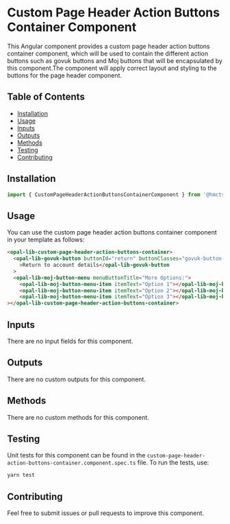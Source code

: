 # Custom Page Header Action Buttons Container Component

This Angular component provides a custom page header action buttons container component, which will be used to contain the different action buttons such as govuk buttons and Moj buttons that will be encapsulated by this component.The component will apply correct layout and styling to the buttons for the page header component.

## Table of Contents

- [Installation](#installation)
- [Usage](#usage)
- [Inputs](#inputs)
- [Outputs](#outputs)
- [Methods](#methods)
- [Testing](#testing)
- [Contributing](#contributing)

## Installation

```typescript
import { CustomPageHeaderActionButtonsContainerComponent } from '@hmcts/opal-frontend-common/components/custom/custom-page-header/custom-page-header-action-buttons-container';
```

## Usage

You can use the custom page header action buttons container component in your template as follows:

```html
<opal-lib-custom-page-header-action-buttons-container>
  <opal-lib-govuk-button buttonId="return" buttonClasses="govuk-button--secondary"
    >Return to account details</opal-lib-govuk-button
  >
  <opal-lib-moj-button-menu menuButtonTitle="More Options:">
    <opal-lib-moj-button-menu-item itemText="Option 1"></opal-lib-moj-button-menu-item>
    <opal-lib-moj-button-menu-item itemText="Option 2"></opal-lib-moj-button-menu-item>
    <opal-lib-moj-button-menu-item itemText="Option 3"></opal-lib-moj-button-menu-item> </opal-lib-moj-button-menu
></opal-lib-custom-page-header-action-buttons-container>
```

## Inputs

There are no input fields for this component.

## Outputs

There are no custom outputs for this component.

## Methods

There are no custom methods for this component.

## Testing

Unit tests for this component can be found in the `custom-page-header-action-buttons-container.component.spec.ts` file. To run the tests, use:

```bash
yarn test
```

## Contributing

Feel free to submit issues or pull requests to improve this component.
